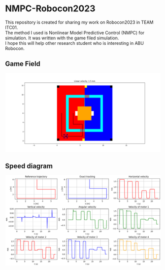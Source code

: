 # NMPC-Robocon2023
This repository is created for sharing my work on Robocon2023 in TEAM ITC01. <br>
The method I used is Nonlinear Model Predictive Control (NMPC) for simulation. It was written with the game filed simulation. <br>
I hope this will help other research student who is interesting in ABU Robocon.

## Game Field
<img src="Figure_1.png">

## Speed diagram
<img src="Figure_2.png">
